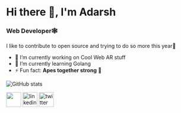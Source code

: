 # Hi there 👋, I'm **Adarsh**
### Web Developer🕸️ 
I like to contribute to open source and trying to do so more this year👊

- 🔭 I’m currently working on Cool Web AR stuff 
- 🌱 I’m currently learning Golang 
- ⚡ Fun fact:  **Apes together strong** 💪

![GitHub stats](https://github-readme-stats.vercel.app/api?username=adarsh710&show_icons=true&count_private=true)  


[<img src='https://cdn.jsdelivr.net/npm/simple-icons@3.0.1/icons/github.svg' style="color: white" alt='github' height='40'>](https://github.com/adarsh710)  [<img src='https://cdn.jsdelivr.net/npm/simple-icons@3.0.1/icons/linkedin.svg' alt='linkedin' height='40'>](https://www.linkedin.com/in/adarsh-710/)  [<img src='https://cdn.jsdelivr.net/npm/simple-icons@3.0.1/icons/twitter.svg' alt='twitter' height='40'>](https://twitter.com/adarsh_710)  
